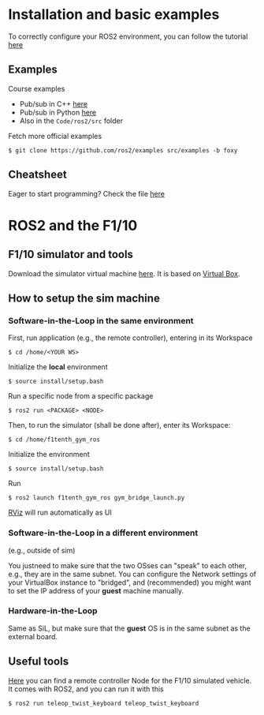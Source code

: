 # Installation and basic examples
To correctly configure your ROS2 environment, you can follow the tutorial [here](https://docs.ros.org/en/foxy/Tutorials/Beginner-CLI-Tools/Configuring-ROS2-Environment.html)

## Examples

Course examples
- Pub/sub in C++ [here](https://docs.ros.org/en/foxy/Tutorials/Beginner-Client-Libraries/Writing-A-Simple-Cpp-Publisher-And-Subscriber.html)
- Pub/sub in Python [here](https://docs.ros.org/en/foxy/Tutorials/Beginner-Client-Libraries/Writing-A-Simple-Py-Publisher-And-Subscriber.html)
- Also in the `Code/ros2/src` folder

Fetch more official examples
```
$ git clone https://github.com/ros2/examples src/examples -b foxy
```

## Cheatsheet

Eager to start programming? Check the file [here](./LAB_CHEAT_SHEET.md)

# ROS2 and the F1/10

## F1/10 simulator and tools

Download the simulator virtual machine [here](https://drive.google.com/drive/folders/1bKxncDvomwaQjNzUz6HRdBx-EhtF9Ov2?usp=sharing). It is based on [Virtual Box](https://www.virtualbox.org/).

## How to setup the sim machine

### Software-in-the-Loop in the same environment

First, run application (e.g., the remote controller), entering in its Workspace

```
$ cd /home/<YOUR WS>
```

Initialize the **local** environment

```
$ source install/setup.bash
```

Run a specific node from a specific package

```
$ ros2 run <PACKAGE> <NODE>
``` 

Then, to run the simulator (shall be done after), enter its Workspace:

```
$ cd /home/f1tenth_gym_ros
```

Initialize the environment

```
$ source install/setup.bash
```

Run

```
$ ros2 launch f1tenth_gym_ros gym_bridge_launch.py
``` 

[RViz]() will run automatically as UI

### Software-in-the-Loop in a different environment
(e.g., outside of sim)

You justneed to make sure that the two OSses can "speak" to each other, e.g., they are in the same subnet. You can configure the Network settings of your VirtualBox instance to "bridged", and (recommended) you might want to set the IP address of your **guest** machine manually.

### Hardware-in-the-Loop

Same as SiL, but make sure that the **guest** OS is in the same subnet as the external board.

## Useful tools

[Here](https://github.com/f1tenth/f1tenth_gym_ros#keyboard-teleop) you can find a remote controller Node for the F1/10 simulated vehicle.
It comes with ROS2, and you can run it with this
```
$ ros2 run teleop_twist_keyboard teleop_twist_keyboard
```

